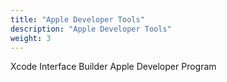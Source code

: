 ```yaml
---
title: "Apple Developer Tools"
description: "Apple Developer Tools"
weight: 3
---
```


Xcode
Interface Builder
Apple Developer Program